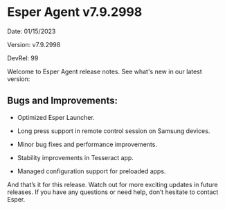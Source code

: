 # Esper Agent v7.9.2998

Date: 01/15/2023

Version: v7.9.2998

DevRel: 99

Welcome to Esper Agent release notes. See what's new in our latest version: 

## Bugs and Improvements: 

- Optimized Esper Launcher.

- Long press support in remote control session on Samsung devices.

- Minor bug fixes and performance improvements.

- Stability improvements in Tesseract app.

- Managed configuration support for preloaded apps.

And that’s it for this release. Watch out for more exciting updates in future releases. If you have any questions or need help, don’t hesitate to contact Esper.